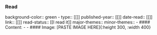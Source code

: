 ### Read
background-color:: green
	- type:: [[]]
	  published-year:: [[]] 
	  date-read:: [[]]
	  link:: [[]]
	  read-status:: [[I read it]]
	  major-themes::
	  minor-themes::
	- #### Content:
	-
	- #### Image:
	  [PASTE IMAGE HERE]{:height 300, :width 400}